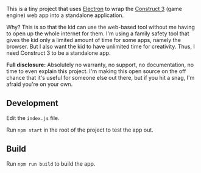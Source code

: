 This is a tiny project that uses 
[Electron](https://www.electronjs.org/)
to wrap the 
[Construct 3](https://www.construct.net/en)
(game engine) web app into a standalone application.

Why? This is so that the kid can use the web-based tool without me having to open up
the whole internet for them. 
I'm using a family safety tool that gives the kid only a limited amount of time for some apps,
namely the browser.
But I also want the kid to have unlimited time for creativity.
Thus, I need Construct 3 to be a standalone app.

**Full disclosure:** 
Absolutely no warranty, no support, no documentation, no time to even explain this project.
I'm making this open source on the off chance that it's useful for someone else out there,
but if you hit a snag, I'm afraid you're on your own.

## Development

Edit the `index.js` file.

Run `npm start` in the root of the project to test the app out.

## Build

Run `npm run build` to build the app.
